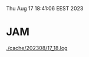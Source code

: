 Thu Aug 17 18:41:06 EEST 2023
# JAM
<a href='./cache/202308/17_18.log'>./cache/202308/17_18.log</a>
